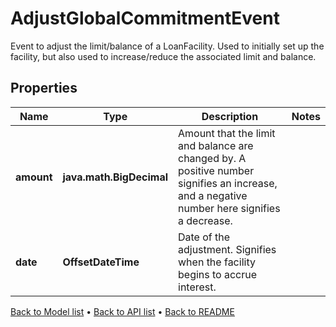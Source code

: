 

# AdjustGlobalCommitmentEvent

Event to adjust the limit/balance of a LoanFacility.  Used to initially set up the facility, but also used to increase/reduce the associated limit and balance.

## Properties

| Name | Type | Description | Notes |
|------------ | ------------- | ------------- | -------------|
|**amount** | **java.math.BigDecimal** | Amount that the limit and balance are changed by.  A positive number signifies an increase, and a negative number here signifies a decrease. |  |
|**date** | **OffsetDateTime** | Date of the adjustment. Signifies when the facility begins to accrue interest. |  |



[Back to Model list](../README.md#documentation-for-models) &#8226; [Back to API list](../README.md#documentation-for-api-endpoints) &#8226; [Back to README](../README.md)


